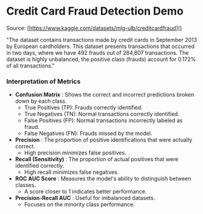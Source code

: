 # Credit Card Fraud Detection Demo

Source: [https://www.kaggle.com/datasets/mlg-ulb/creditcardfraud]()

"The dataset contains transactions made by credit cards in September 2013 by European cardholders.
This dataset presents transactions that occurred in two days, where we have 492 frauds out of 284,807 transactions. The dataset is highly unbalanced, the positive class (frauds) account for 0.172% of all transactions."

### **Interpretation of Metrics**

* **Confusion Matrix** : Shows the correct and incorrect predictions broken down by each class.
  * True Positives (TP): Frauds correctly identified.
  * True Negatives (TN): Normal transactions correctly identified.
  * False Positives (FP): Normal transactions incorrectly labeled as fraud.
  * False Negatives (FN): Frauds missed by the model.
* **Precision** : The proportion of positive identifications that were actually correct.
  * High precision minimizes false positives.
* **Recall (Sensitivity)** : The proportion of actual positives that were identified correctly.
  * High recall minimizes false negatives.
* **ROC AUC Score** : Measures the model's ability to distinguish between classes.
  * A score closer to 1 indicates better performance.
* **Precision-Recall AUC** : Useful for imbalanced datasets.
  * Focuses on the minority class performance.
